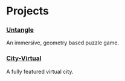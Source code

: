 # Projects

### [Untangle](/untangle)
An immersive, geometry based puzzle game.

### [City-Virtual](/city-virtual)
A fully featured virtual city.
